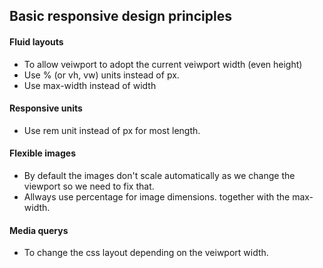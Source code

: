 ## Basic responsive design principles

#### Fluid layouts

- To allow veiwport to adopt the current veiwport width (even height)
- Use % (or vh, vw) units instead of px.
- Use max-width instead of width

#### Responsive units

- Use rem unit instead of px for most length.

#### Flexible images

- By default the images don't scale automatically as we change the viewport so we need to fix that.
- Allways use percentage for image dimensions. together with the max-width.

#### Media querys

- To change the css layout depending on the veiwport width.
